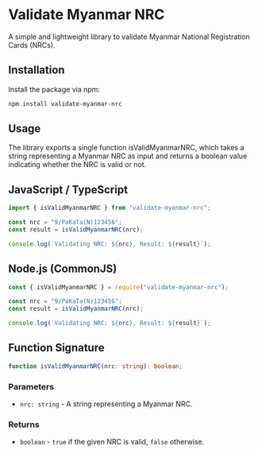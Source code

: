 # Validate Myanmar NRC

A simple and lightweight library to validate Myanmar National Registration Cards (NRCs).

## Installation

Install the package via npm:

```sh
npm install validate-myanmar-nrc
```

## Usage

The library exports a single function isValidMyanmarNRC, which takes a string representing a Myanmar NRC as input and returns a boolean value indicating whether the NRC is valid or not.

## JavaScript / TypeScript

```javascript
import { isValidMyanmarNRC } from "validate-myanmar-nrc";

const nrc = "9/PaKaTa(N)123456";
const result = isValidMyanmarNRC(nrc);

console.log(`Validating NRC: ${nrc}, Result: ${result}`);
```

## Node.js (CommonJS)

```javascript
const { isValidMyanmarNRC } = require("validate-myanmar-nrc");

const nrc = "9/PaKaTa(N)123456";
const result = isValidMyanmarNRC(nrc);

console.log(`Validating NRC: ${nrc}, Result: ${result}`);
```

## Function Signature

```typescript
function isValidMyanmarNRC(nrc: string): boolean;
```

### Parameters

- `nrc: string` - A string representing a Myanmar NRC.

### Returns

- `boolean` - `true` if the given NRC is valid, `false` otherwise.
